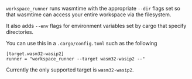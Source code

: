 `workspace_runner` runs wasmtime with the appropriate 
`--dir` flags set so that wasmtime can access your entire
workspace via the filesystem.

It also adds `--env` flags for environment variables set by
cargo that specify directories.

You can use this in a `.cargo/config.toml` such as the following

```
[target.wasm32-wasip2]
runner = "workspace_runner --target wasm32-wasip2 --"
```

Currently the only supported target is `wasm32-wasip2`.

